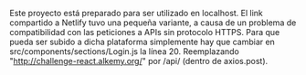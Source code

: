 Este proyecto está preparado para ser utilizado en localhost. El link compartido a Netlify tuvo una pequeña variante, a causa de un problema de compatibilidad 
con las peticiones a APIs sin protocolo HTTPS. Para que pueda ser subido a dicha plataforma simplemente hay que cambiar en src/components/sections/Login.js la línea 20.
Reemplazando "http://challenge-react.alkemy.org/" por /api/ (dentro de axios.post). 
